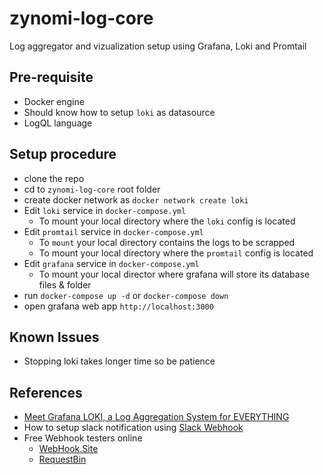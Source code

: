# zynomi-log-core

Log aggregator and vizualization setup using Grafana, Loki and Promtail

## Pre-requisite

- Docker engine
- Should know how to setup `loki` as datasource
- LogQL language

## Setup procedure

- clone the repo
- cd to `zynomi-log-core` root folder
- create docker network as `docker network create loki`
- Edit `loki` service in `docker-compose.yml`
  - To mount your local directory where the `loki` config is located
- Edit `promtail` service in `docker-compose.yml`
  - To `mount` your local directory contains the logs to be scrapped
  - To mount your local directory where the `promtail` config is located
- Edit `grafana` service in `docker-compose.yml`
  - To mount your local director where grafana will store its database files & folder
- run `docker-compose up -d` or `docker-compose down`
- open grafana web app `http://localhost:3000`

## Known Issues

- Stopping loki takes longer time so be patience

## References

- [Meet Grafana LOKI, a Log Aggregation System for EVERYTHING](https://www.youtube.com/watch?v=h_GGd7HfKQ8)
- How to setup slack notification using [Slack Webhook](https://www.youtube.com/watch?v=yWzxbG3YDcM)
- Free Webhook testers online
  - [WebHook.Site](https://webhook.site/)
  - [RequestBin](https://requestbin.com/)
